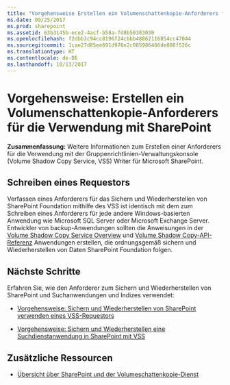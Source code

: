 ```yaml
---
title: "Vorgehensweise Erstellen ein Volumenschattenkopie-Anforderers für die Verwendung mit SharePoint"
ms.date: 09/25/2017
ms.prod: sharepoint
ms.assetid: 63b3145b-ece2-4acf-b58a-fd8b50303030
ms.openlocfilehash: f2dbb3c94cc8196f24cbbb48862116854cc47044
ms.sourcegitcommit: 1cae27d85ee691d976e2c085986466de088f526c
ms.translationtype: HT
ms.contentlocale: de-DE
ms.lasthandoff: 10/13/2017
---
```

# <a name="how-to-create-a-vss-requestor-for-use-with-sharepoint"></a>Vorgehensweise: Erstellen ein Volumenschattenkopie-Anforderers für die Verwendung mit SharePoint
 **Zusammenfassung:** Weitere Informationen zum Erstellen einer Anforderers für die Verwendung mit der Gruppenrichtlinien-Verwaltungskonsole (Volume Shadow Copy Service, VSS) Writer für Microsoft SharePoint.
## <a name="writing-a-requestor"></a>Schreiben eines Requestors

Verfassen eines Anforderers für das Sichern und Wiederherstellen von SharePoint Foundation mithilfe des VSS ist identisch mit dem zum Schreiben eines Anforderers für jede andere Windows-basierten Anwendung wie Microsoft SQL Server oder Microsoft Exchange Server. Entwickler von backup-Anwendungen sollten die Anweisungen in der  [Volume Shadow Copy Service Overview](http://msdn.microsoft.com/en-us/library/aa384649%28VS.85%29.aspx) und [Volume Shadow Copy-API-Referenz](http://msdn.microsoft.com/en-us/library/aa384648%28VS.85%29.aspx) Anwendungen erstellen, die ordnungsgemäß sichern und Wiederherstellen von Daten SharePoint Foundation folgen.
  
    
    

## <a name="next-steps"></a>Nächste Schritte
<a name="Next"> </a>

Erfahren Sie, wie den Anforderer zum Sichern und Wiederherstellen von SharePoint und Suchanwendungen und Indizes verwendet:
  
    
    

-  [Vorgehensweise: Sichern und Wiederherstellen von SharePoint verwenden eines VSS-Requestors](how-to-back-up-and-restore-sharepoint-using-a-vss-requestor.md)
    
  
-  [Vorgehensweise: Sichern und Wiederherstellen eine Suchdienstanwendung in SharePoint mit VSS](how-to-back-up-and-restore-a-search-service-application-in-sharepoint-using.md)
    
  

## <a name="additional-resources"></a>Zusätzliche Ressourcen
<a name="bk_addresources"> </a>


-  [Übersicht über SharePoint und der Volumeschattenkopie-Dienst](overview-of-sharepoint-and-the-volume-shadow-copy-service.md)
    
  

